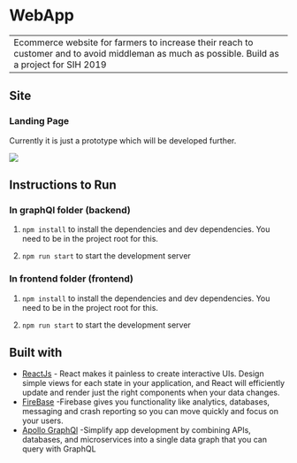 # WebApp
<table>
<tr>
<td>
  Ecommerce website for farmers to increase their reach to customer and to avoid middleman as much as possible. Build as a project for SIH 2019
</td>
</tr>
</table>



## Site

### Landing Page
Currently it is just a prototype which will be developed further.

![](SIH.gif)


## Instructions to Run

### In graphQl folder (backend)
1. `npm install` to install the dependencies and dev dependencies. You need to be in the project root for this.

2. `npm run start` to start the development server

### In frontend folder (frontend)
1. `npm install` to install the dependencies and dev dependencies. You need to be in the project root for this.

2. `npm run start` to start the development server



## Built with 

- [ReactJs](https://reactjs.org/) - React makes it painless to create interactive UIs. Design simple views for each state in your application, and React will efficiently update and render just the right components when your data changes.
- [FireBase](https://firebase.google.com/) -Firebase gives you functionality like analytics, databases, messaging and crash reporting so you can move quickly and focus on your users.
- [Apollo GraphQl](https://www.apollographql.com/) -Simplify app development by combining APIs, databases, and microservices into a single data graph that you can query with GraphQL


